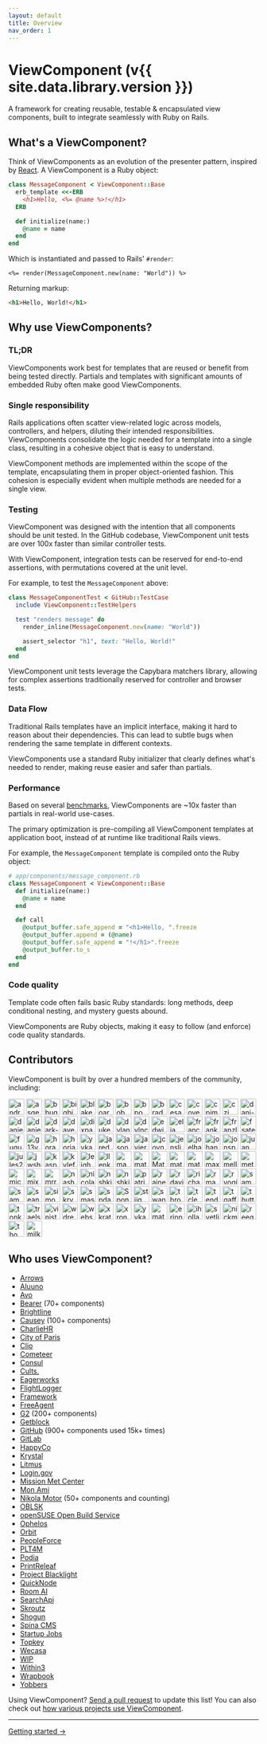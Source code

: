 ```yaml
---
layout: default
title: Overview
nav_order: 1
---
```


# ViewComponent (v{{ site.data.library.version }})

A framework for creating reusable, testable & encapsulated view components, built to integrate seamlessly with Ruby on Rails.

## What's a ViewComponent?

Think of ViewComponents as an evolution of the presenter pattern, inspired by [React](https://reactjs.org/docs/react-component.html). A ViewComponent is a Ruby object:

```ruby
class MessageComponent < ViewComponent::Base
  erb_template <<-ERB
    <h1>Hello, <%= @name %>!</h1>
  ERB

  def initialize(name:)
    @name = name
  end
end
```

Which is instantiated and passed to Rails' `#render`:

```erb
<%= render(MessageComponent.new(name: "World")) %>
```

Returning markup:

```html
<h1>Hello, World!</h1>
```

## Why use ViewComponents?

### TL;DR

ViewComponents work best for templates that are reused or benefit from being tested directly. Partials and templates with significant amounts of embedded Ruby often make good ViewComponents.

### Single responsibility

Rails applications often scatter view-related logic across models, controllers, and helpers, diluting their intended responsibilities. ViewComponents consolidate the logic needed for a template into a single class, resulting in a cohesive object that is easy to understand.

ViewComponent methods are implemented within the scope of the template, encapsulating them in proper object-oriented fashion. This cohesion is especially evident when multiple methods are needed for a single view.

### Testing

ViewComponent was designed with the intention that all components should be unit tested. In the GitHub codebase, ViewComponent unit tests are over 100x faster than similar controller tests.

With ViewComponent, integration tests can be reserved for end-to-end assertions, with permutations covered at the unit level.

For example, to test the `MessageComponent` above:

```ruby
class MessageComponentTest < GitHub::TestCase
  include ViewComponent::TestHelpers

  test "renders message" do
    render_inline(MessageComponent.new(name: "World"))

    assert_selector "h1", text: "Hello, World!"
  end
end
```

ViewComponent unit tests leverage the Capybara matchers library, allowing for complex assertions traditionally reserved for controller and browser tests.

### Data Flow

Traditional Rails templates have an implicit interface, making it hard to reason about their dependencies. This can lead to subtle bugs when rendering the same template in different contexts.

ViewComponents use a standard Ruby initializer that clearly defines what's needed to render, making reuse easier and safer than partials.

### Performance

Based on several [benchmarks](https://github.com/viewcomponent/view_component/blob/main/performance/partial_benchmark.rb), ViewComponents are ~10x faster than partials in real-world use-cases.

The primary optimization is pre-compiling all ViewComponent templates at application boot, instead of at runtime like traditional Rails views.

For example, the `MessageComponent` template is compiled onto the Ruby object:

```ruby
# app/components/message_component.rb
class MessageComponent < ViewComponent::Base
  def initialize(name:)
    @name = name
  end

  def call
    @output_buffer.safe_append = "<h1>Hello, ".freeze
    @output_buffer.append = (@name)
    @output_buffer.safe_append = "!</h1>".freeze
    @output_buffer.to_s
  end
end
```

### Code quality

Template code often fails basic Ruby standards: long methods, deep conditional nesting, and mystery guests abound.

ViewComponents are Ruby objects, making it easy to follow (and enforce) code quality standards.

## Contributors

ViewComponent is built by over a hundred members of the community, including:

<img src="https://avatars.githubusercontent.com/andrewjtait?s=64" alt="andrewjtait" width="32" />
<img src="https://avatars.githubusercontent.com/asgerb?s=64" alt="asgerb" width="32" />
<img src="https://avatars.githubusercontent.com/bbugh?s=64" alt="bbugh" width="32" />
<img src="https://avatars.githubusercontent.com/bigbigdoudou?s=64" alt="bigbigdoudou" width="32" />
<img src="https://avatars.githubusercontent.com/blakewilliams?s=64" alt="blakewilliams" width="32" />
<img src="https://avatars.githubusercontent.com/boardfish?s=64" alt="boardfish" width="32" />
<img src="https://avatars.githubusercontent.com/bobmaerten?s=64" alt="bobmaerten" width="32" />
<img src="https://avatars.githubusercontent.com/bpo?s=64" alt="bpo" width="32" />
<img src="https://avatars.githubusercontent.com/bradparker?s=64" alt="bradparker" width="32" />
<img src="https://avatars.githubusercontent.com/cesariouy?s=64" alt="cesariouy" width="32" />
<img src="https://avatars.githubusercontent.com/cover?s=64" alt="cover" width="32" />
<img src="https://avatars.githubusercontent.com/cpjmcquillan?s=64" alt="cpjmcquillan" width="32" />
<img src="https://avatars.githubusercontent.com/czj?s=64" alt="czj" width="32" />
<img src="https://avatars.githubusercontent.com/dani-sc?s=64" alt="dani-sc" width="32" />
<img src="https://avatars.githubusercontent.com/danieldiekmeier?s=64" alt="danieldiekmeier" width="32" />
<img src="https://avatars.githubusercontent.com/danielnc?s=64" alt="danielnc" width="32" />
<img src="https://avatars.githubusercontent.com/dark-panda?s=64" alt="dark-panda" width="32" />
<img src="https://avatars.githubusercontent.com/davekaro?s=64" alt="davekaro" width="32" />
<img src="https://avatars.githubusercontent.com/dixpac?s=64" alt="dixpac" width="32" />
<img src="https://avatars.githubusercontent.com/dukex?s=64" alt="dukex" width="32" />
<img src="https://avatars.githubusercontent.com/dylanatsmith?s=64" alt="dylanatsmith" width="32" />
<img src="https://avatars.githubusercontent.com/dylnclrk?s=64" alt="dylnclrk" width="32" />
<img src="https://avatars.githubusercontent.com/edwinthinks?s=64" alt="edwinthinks" width="32" />
<img src="https://avatars.githubusercontent.com/elia?s=64" alt="elia" width="32" />
<img src="https://avatars.githubusercontent.com/franco?s=64" alt="franco" width="32" />
<img src="https://avatars.githubusercontent.com/franks921?s=64" alt="franks921" width="32" />
<img src="https://avatars.githubusercontent.com/franzliedke?s=64" alt="franzliedke" width="32" />
<img src="https://avatars.githubusercontent.com/fsateler?s=64" alt="fsateler" width="32" />
<img src="https://avatars.githubusercontent.com/fugufish?s=64" alt="fugufish" width="32" />
<img src="https://avatars.githubusercontent.com/g13ydson?s=64" alt="g13ydson" width="32" />
<img src="https://avatars.githubusercontent.com/horacio?s=64" alt="horacio" width="32" />
<img src="https://avatars.githubusercontent.com/horiaradu?s=64" alt="horiaradu" width="32" />
<img src="https://avatars.githubusercontent.com/jacob-carlborg-apoex?s=64" alt="yykamei" width="32" />
<img src="https://avatars.githubusercontent.com/jaredcwhite?s=64" alt="jaredcwhite" width="32" />
<img src="https://avatars.githubusercontent.com/jasonswett?s=64" alt="jasonswett" width="32" />
<img src="https://avatars.githubusercontent.com/javierm?s=64" alt="javierm" width="32" />
<img src="https://avatars.githubusercontent.com/jcoyne?s=64" alt="jcoyne" width="32" />
<img src="https://avatars.githubusercontent.com/jensljungblad?s=64" alt="jensljungblad" width="32" />
<img src="https://avatars.githubusercontent.com/joelhawksley?s=64" alt="joelhawksley" width="32" />
<img src="https://avatars.githubusercontent.com/johannesengl?s=64" alt="johannesengl" width="32" />
<img src="https://avatars.githubusercontent.com/jonspalmer?s=64" alt="jonspalmer" width="32" />
<img src="https://avatars.githubusercontent.com/juanmanuelramallo?s=64" alt="juanmanuelramallo" width="32" />
<img src="https://avatars.githubusercontent.com/jules2689?s=64" alt="jules2689" width="32" />
<img src="https://avatars.githubusercontent.com/jwshuff?s=64" alt="jwshuff" width="32" />
<img src="https://avatars.githubusercontent.com/kaspermeyer?s=64" alt="kaspermeyer" width="32" />
<img src="https://avatars.githubusercontent.com/kylefox?s=64" alt="kylefox" width="32" />
<img src="https://avatars.githubusercontent.com/leighhalliday?s=64" alt="leighhalliday" width="32" />
<img src="https://avatars.githubusercontent.com/llenk?s=64" alt="llenk" width="32" />
<img src="https://avatars.githubusercontent.com/manuelpuyol?s=64" alt="manuelpuyol" width="32" />
<img src="https://avatars.githubusercontent.com/matheusrich?s=64" alt="matheusrich" width="32" />
<img src="https://avatars.githubusercontent.com/matt-yorkley?s=64" alt="Matt-Yorkley" width="32" />
<img src="https://avatars.githubusercontent.com/mattbrictson?s=64" alt="mattbrictson" width="32" />
<img src="https://avatars.githubusercontent.com/mattwr18?s=64" alt="mattwr18" width="32" />
<img src="https://avatars.githubusercontent.com/maxbeizer?s=64" alt="maxbeizer" width="32" />
<img src="https://avatars.githubusercontent.com/mellowfish?s=64" alt="mellowfish" width="32" />
<img src="https://avatars.githubusercontent.com/metade?s=64" alt="metade" width="32" />
<img src="https://avatars.githubusercontent.com/michaelem?s=64" alt="michaelem" width="32" />
<img src="https://avatars.githubusercontent.com/mixergtz?s=64" alt="mixergtz" width="32" />
<img src="https://avatars.githubusercontent.com/mrrooijen?s=64" alt="mrrooijen" width="32" />
<img src="https://avatars.githubusercontent.com/nashby?s=64" alt="nashby" width="32" />
<img src="https://avatars.githubusercontent.com/nicolas-brousse?s=64" alt="nicolas-brousse" width="32" />
<img src="https://avatars.githubusercontent.com/nielsslot?s=64" alt="nshki" width="32" />
<img src="https://avatars.githubusercontent.com/nshki?s=64" alt="nshki" width="32" />
<img src="https://avatars.githubusercontent.com/patrickarnett?s=64" alt="patrickarnett" width="32" />
<img src="https://avatars.githubusercontent.com/rainerborene?s=64" alt="rainerborene" width="32" />
<img src="https://avatars.githubusercontent.com/rdavid1099?s=64" alt="rdavid1099" width="32" />
<img src="https://avatars.githubusercontent.com/richardmarbach?s=64" alt="richardmarbach" width="32" />
<img src="https://avatars.githubusercontent.com/rmacklin?s=64" alt="rmacklin" width="32" />
<img src="https://avatars.githubusercontent.com/ryogift?s=64" alt="ryogift" width="32" />
<img src="https://avatars.githubusercontent.com/sammyhenningsson?s=64" alt="sammyhenningsson" width="32" />
<img src="https://avatars.githubusercontent.com/sampart?s=64" alt="sampart" width="32" />
<img src="https://avatars.githubusercontent.com/seanpdoyle?s=64" alt="seanpdoyle" width="32" />
<img src="https://avatars.githubusercontent.com/simonrand?s=64" alt="simonrand" width="32" />
<img src="https://avatars.githubusercontent.com/skryukov?s=64" alt="skryukov" width="32" />
<img src="https://avatars.githubusercontent.com/smashwilson?s=64" alt="smashwilson" width="32" />
<img src="https://avatars.githubusercontent.com/spdawson?s=64" alt="spdawson" width="32" />
<img src="https://avatars.githubusercontent.com/spone?s=64" alt="Spone" width="32" />
<img src="https://avatars.githubusercontent.com/stiig?s=64" alt="stiig" width="32" />
<img src="https://avatars.githubusercontent.com/swanson?s=64" alt="swanson" width="32" />
<img src="https://avatars.githubusercontent.com/tbroad-ramsey?s=64" alt="tbroad-ramsey" width="32" />
<img src="https://avatars.githubusercontent.com/tclem?s=64" alt="tclem" width="32" />
<img src="https://avatars.githubusercontent.com/tenderlove?s=64" alt="tenderlove" width="32" />
<img src="https://avatars.githubusercontent.com/tgaff?s=64" alt="tgaff" width="32" />
<img src="https://avatars.githubusercontent.com/thutterer?s=64" alt="thutterer" width="32" />
<img src="https://avatars.githubusercontent.com/tonkpils?s=64" alt="tonkpils" width="32" />
<img src="https://avatars.githubusercontent.com/traels?s=64" alt="traels" width="32" />
<img src="https://avatars.githubusercontent.com/vinistock?s=64" alt="vinistock" width="32" />
<img src="https://avatars.githubusercontent.com/wdrexler?s=64" alt="wdrexler" width="32" />
<img src="https://avatars.githubusercontent.com/websebdev?s=64" alt="websebdev" width="32" />
<img src="https://avatars.githubusercontent.com/xkraty?s=64" alt="xkraty" width="32" />
<img src="https://avatars.githubusercontent.com/xronos-i-am?s=64" alt="xronos-i-am" width="32" />
<img src="https://avatars.githubusercontent.com/yykamei?s=64" alt="yykamei" width="32" />
<img src="https://avatars.githubusercontent.com/matheuspolicamilo?s=64" alt="matheuspolicamilo" width="32" />
<img src="https://avatars.githubusercontent.com/erinnachen?s=64" alt="erinnachen" width="32" />
<img src="https://avatars.githubusercontent.com/ihollander?s=64" alt="ihollander" width="32" />
<img src="https://avatars.githubusercontent.com/svetlins?s=64" alt="svetlins" width="32" />
<img src="https://avatars.githubusercontent.com/nickmalcolm?s=64" alt="nickmalcolm" width="32" />
<img src="https://avatars.githubusercontent.com/reeganviljoen?s=64" alt="reeganviljoen" width="32" />
<img src="https://avatars.githubusercontent.com/thomascchen?s=64" alt="thomascchen" width="32" />
<img src="https://avatars.githubusercontent.com/milk1000cc?s=64" alt="milk1000cc" width="32" />

## Who uses ViewComponent?

* [Arrows](https://arrows.to/)
* [Aluuno](https://aluuno.com/)
* [Avo](https://avohq.io/)
* [Bearer](https://www.bearer.com/) (70+ components)
* [Brightline](https://hellobrightline.com)
* [Causey](https://www.causey.app/) (100+ components)
* [CharlieHR](https://www.charliehr.com/)
* [City of Paris](https://www.paris.fr/)
* [Clio](https://www.clio.com/)
* [Cometeer](https://cometeer.com/)
* [Consul](https://consulproject.org/en/)
* [Cults.](https://cults3d.com/)
* [Eagerworks](https://eagerworks.com/)
* [FlightLogger](https://flightlogger.net/)
* [Framework](https://frame.work/)
* [FreeAgent](https://www.freeagent.com)
* [G2](https://www.g2.com/) (200+ components)
* [Getblock](https://getblock.io/)
* [GitHub](https://github.com/) (900+ components used 15k+ times)
* [GitLab](https://gitlab.com/)
* [HappyCo](https://happy.co)
* [Krystal](https://krystal.uk)
* [Litmus](https://litmus.engineering/)
* [Login.gov](https://github.com/18F/identity-idp)
* [Mission Met Center](https://www.missionmet.com/mission-met-center)
* [Mon Ami](https://www.monami.io)
* [Nikola Motor](https://www.nikolamotor.com/) (50+ components and counting)
* [OBLSK](https://oblsk.com/)
* [openSUSE Open Build Service](https://openbuildservice.org/)
* [Ophelos](https://ophelos.com)
* [Orbit](https://orbit.love)
* [PeopleForce](https://peopleforce.io)
* [PLT4M](https://plt4m.com/)
* [Podia](https://www.podia.com/)
* [PrintReleaf](https://www.printreleaf.com/)
* [Project Blacklight](http://projectblacklight.org/)
* [QuickNode](https://www.quicknode.com/)
* [Room AI](https://roomai.com/)
* [SearchApi](https://www.searchapi.io/)
* [Skroutz](https://engineering.skroutz.gr/blog/)
* [Shogun](https://getshogun.com/)
* [Spina CMS](https://spinacms.com/)
* [Startup Jobs](https://startup.jobs/)
* [Topkey](https://topkey.io/)
* [Wecasa](https://www.wecasa.fr/)
* [WIP](https://wip.co/)
* [Within3](https://www.within3.com/)
* [Wrapbook](https://wrapbook.com/)
* [Yobbers](https://www.yobbers.com/)

Using ViewComponent? [Send a pull request](https://github.com/viewcomponent/view_component/edit/main/docs/index.md) to update this list!
You can also check out [how various projects use ViewComponent](https://github.com/viewcomponent/view_component/network/dependents?package_id=UGFja2FnZS0xMDEwNjQxMzYx).

<hr />

[Getting started →](/guide/getting-started.html)
